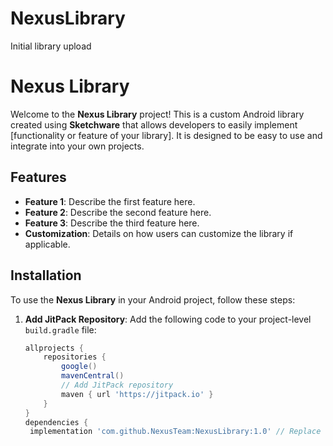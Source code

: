# NexusLibrary
Initial library upload

# Nexus Library

Welcome to the **Nexus Library** project! This is a custom Android library created using **Sketchware** that allows developers to easily implement [functionality or feature of your library]. It is designed to be easy to use and integrate into your own projects.

## Features

- **Feature 1**: Describe the first feature here.
- **Feature 2**: Describe the second feature here.
- **Feature 3**: Describe the third feature here.
- **Customization**: Details on how users can customize the library if applicable.

## Installation

To use the **Nexus Library** in your Android project, follow these steps:

1. **Add JitPack Repository**:
   Add the following code to your project-level `build.gradle` file:
   
   ```gradle
   allprojects {
       repositories {
           google()
           mavenCentral()
           // Add JitPack repository
           maven { url 'https://jitpack.io' }
       }
   }
   dependencies {
    implementation 'com.github.NexusTeam:NexusLibrary:1.0' // Replace with your GitHub repo and version
   
